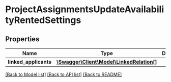 # ProjectAssignmentsUpdateAvailabilityRentedSettings

## Properties
Name | Type | Description | Notes
------------ | ------------- | ------------- | -------------
**linked_applicants** | [**\Swagger\Client\Model\LinkedRelation[]**](LinkedRelation.md) |  | [optional] 

[[Back to Model list]](../README.md#documentation-for-models) [[Back to API list]](../README.md#documentation-for-api-endpoints) [[Back to README]](../README.md)


